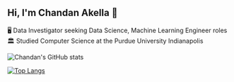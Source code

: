 ## Hi, I'm Chandan Akella 👋

🖥️ Data Investigator seeking Data Science, Machine Learning Engineer roles<br/>
🏛️ Studied Computer Science at the Purdue University Indianapolis<br/>




![Chandan's GitHub stats](https://github-readme-stats.vercel.app/api?username=chandan9t8&show_icons=true&count_private=true&theme=transparent&hide_rank=false)

[![Top Langs](https://github-readme-stats.vercel.app/api/top-langs/?username=chandan9t8)](https://github.com/anuraghazra/github-readme-stats)
